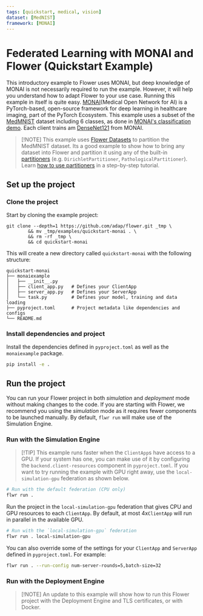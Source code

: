```yaml
---
tags: [quickstart, medical, vision]
dataset: [MedNIST]
framework: [MONAI]
---
```


# Federated Learning with MONAI and Flower (Quickstart Example)

This introductory example to Flower uses MONAI, but deep knowledge of MONAI is not necessarily required to run the example. However, it will help you understand how to adapt Flower to your use case.
Running this example in itself is quite easy. [MONAI](https://docs.monai.io/en/latest/index.html)(Medical Open Network for AI) is a PyTorch-based, open-source framework for deep learning in healthcare imaging, part of the PyTorch Ecosystem. This example uses a subset of the [MedMNIST](https://medmnist.com/) dataset including 6 classes, as done in [MONAI's classification demo](https://colab.research.google.com/drive/1wy8XUSnNWlhDNazFdvGBHLfdkGvOHBKe). Each client trains am [DenseNet121](https://docs.monai.io/en/stable/networks.html#densenet121) from MONAI.

> \[!NOTE\]
> This example uses [Flower Datasets](https://flower.ai/docs/datasets/) to partition the MedMNIST dataset. Its a good example to show how to bring any dataset into Flower and partition it using any of the built-in [partitioners](https://flower.ai/docs/datasets/ref-api/flwr_datasets.partitioner.html) (e.g. `DirichletPartitioner`, `PathologicalPartitioner`). Learn [how to use partitioners](https://flower.ai/docs/datasets/tutorial-use-partitioners.html) in a step-by-step tutorial.

## Set up the project

### Clone the project

Start by cloning the example project:

```shell
git clone --depth=1 https://github.com/adap/flower.git _tmp \
        && mv _tmp/examples/quickstart-monai . \
        && rm -rf _tmp \
        && cd quickstart-monai
```

This will create a new directory called `quickstart-monai` with the following structure:

```shell
quickstart-monai
├── monaiexample
│   ├── __init__.py
│   ├── client_app.py   # Defines your ClientApp
│   ├── server_app.py   # Defines your ServerApp
│   └── task.py         # Defines your model, training and data loading
├── pyproject.toml      # Project metadata like dependencies and configs
└── README.md
```

### Install dependencies and project

Install the dependencies defined in `pyproject.toml` as well as the `monaiexample` package.

```bash
pip install -e .
```

## Run the project

You can run your Flower project in both _simulation_ and _deployment_ mode without making changes to the code. If you are starting with Flower, we recommend you using the _simulation_ mode as it requires fewer components to be launched manually. By default, `flwr run` will make use of the Simulation Engine.

### Run with the Simulation Engine

> \[!TIP\]
> This example runs faster when the `ClientApp`s have access to a GPU. If your system has one, you can make use of it by configuring the `backend.client-resources` component in `pyproject.toml`. If you want to try running the example with GPU right away, use the `local-simulation-gpu` federation as shown below.

```bash
# Run with the default federation (CPU only)
flwr run .
```

Run the project in the `local-simulation-gpu` federation that gives CPU and GPU resources to each `ClientApp`. By default, at most 4x`ClientApp` will run in parallel in the available GPU.

```bash
# Run with the `local-simulation-gpu` federation
flwr run . local-simulation-gpu
```

You can also override some of the settings for your `ClientApp` and `ServerApp` defined in `pyproject.toml`. For example:

```bash
flwr run . --run-config num-server-rounds=5,batch-size=32
```

### Run with the Deployment Engine

> \[!NOTE\]
> An update to this example will show how to run this Flower project with the Deployment Engine and TLS certificates, or with Docker.
